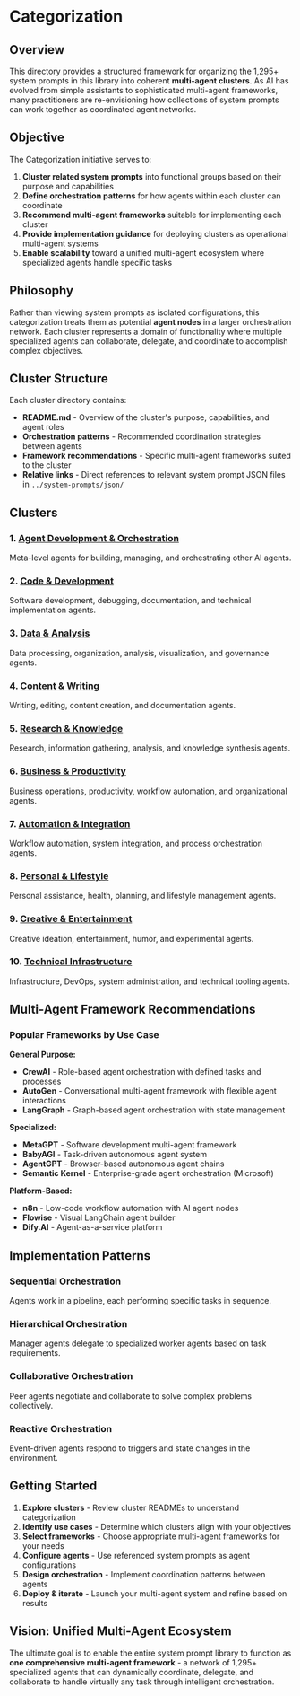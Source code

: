 # Categorization

## Overview

This directory provides a structured framework for organizing the 1,295+ system prompts in this library into coherent **multi-agent clusters**. As AI has evolved from simple assistants to sophisticated multi-agent frameworks, many practitioners are re-envisioning how collections of system prompts can work together as coordinated agent networks.

## Objective

The Categorization initiative serves to:

1. **Cluster related system prompts** into functional groups based on their purpose and capabilities
2. **Define orchestration patterns** for how agents within each cluster can coordinate
3. **Recommend multi-agent frameworks** suitable for implementing each cluster
4. **Provide implementation guidance** for deploying clusters as operational multi-agent systems
5. **Enable scalability** toward a unified multi-agent ecosystem where specialized agents handle specific tasks

## Philosophy

Rather than viewing system prompts as isolated configurations, this categorization treats them as potential **agent nodes** in a larger orchestration network. Each cluster represents a domain of functionality where multiple specialized agents can collaborate, delegate, and coordinate to accomplish complex objectives.

## Cluster Structure

Each cluster directory contains:

- **README.md** - Overview of the cluster's purpose, capabilities, and agent roles
- **Orchestration patterns** - Recommended coordination strategies between agents
- **Framework recommendations** - Specific multi-agent frameworks suited to the cluster
- **Relative links** - Direct references to relevant system prompt JSON files in `../system-prompts/json/`

## Clusters

### 1. [Agent Development & Orchestration](./agent-development-orchestration/)
Meta-level agents for building, managing, and orchestrating other AI agents.

### 2. [Code & Development](./code-development/)
Software development, debugging, documentation, and technical implementation agents.

### 3. [Data & Analysis](./data-analysis/)
Data processing, organization, analysis, visualization, and governance agents.

### 4. [Content & Writing](./content-writing/)
Writing, editing, content creation, and documentation agents.

### 5. [Research & Knowledge](./research-knowledge/)
Research, information gathering, analysis, and knowledge synthesis agents.

### 6. [Business & Productivity](./business-productivity/)
Business operations, productivity, workflow automation, and organizational agents.

### 7. [Automation & Integration](./automation-integration/)
Workflow automation, system integration, and process orchestration agents.

### 8. [Personal & Lifestyle](./personal-lifestyle/)
Personal assistance, health, planning, and lifestyle management agents.

### 9. [Creative & Entertainment](./creative-entertainment/)
Creative ideation, entertainment, humor, and experimental agents.

### 10. [Technical Infrastructure](./technical-infrastructure/)
Infrastructure, DevOps, system administration, and technical tooling agents.

## Multi-Agent Framework Recommendations

### Popular Frameworks by Use Case

**General Purpose:**
- **CrewAI** - Role-based agent orchestration with defined tasks and processes
- **AutoGen** - Conversational multi-agent framework with flexible agent interactions
- **LangGraph** - Graph-based agent orchestration with state management

**Specialized:**
- **MetaGPT** - Software development multi-agent framework
- **BabyAGI** - Task-driven autonomous agent system
- **AgentGPT** - Browser-based autonomous agent chains
- **Semantic Kernel** - Enterprise-grade agent orchestration (Microsoft)

**Platform-Based:**
- **n8n** - Low-code workflow automation with AI agent nodes
- **Flowise** - Visual LangChain agent builder
- **Dify.AI** - Agent-as-a-service platform

## Implementation Patterns

### Sequential Orchestration
Agents work in a pipeline, each performing specific tasks in sequence.

### Hierarchical Orchestration
Manager agents delegate to specialized worker agents based on task requirements.

### Collaborative Orchestration
Peer agents negotiate and collaborate to solve complex problems collectively.

### Reactive Orchestration
Event-driven agents respond to triggers and state changes in the environment.

## Getting Started

1. **Explore clusters** - Review cluster READMEs to understand categorization
2. **Identify use cases** - Determine which clusters align with your objectives
3. **Select frameworks** - Choose appropriate multi-agent frameworks for your needs
4. **Configure agents** - Use referenced system prompts as agent configurations
5. **Design orchestration** - Implement coordination patterns between agents
6. **Deploy & iterate** - Launch your multi-agent system and refine based on results

## Vision: Unified Multi-Agent Ecosystem

The ultimate goal is to enable the entire system prompt library to function as **one comprehensive multi-agent framework** - a network of 1,295+ specialized agents that can dynamically coordinate, delegate, and collaborate to handle virtually any task through intelligent orchestration.

 
